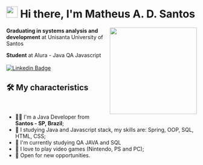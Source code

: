 <h1><img src="https://emojis.slackmojis.com/emojis/images/1570211625/6611/wave-animated.gif?1570211625" width="30"/> Hi there, I'm Matheus A. D. Santos </h1>
<img align='right' src="https://media3.giphy.com/media/v1.Y2lkPTc5MGI3NjExYWl3Z3Mxang0bzRkZDdyN3k3N3F2d24weGJ3cm1icDQzdWVqbGF5cCZlcD12MV9pbnRlcm5hbF9naWZfYnlfaWQmY3Q9Zw/2IudUHdI075HL02Pkk/giphy.webp" width="230">

**Graduating in systems analysis and development** at Unisanta University of Santos
<br>

**Student** at Alura - Java QA Javascript
<br><br>
[![Linkedin Badge](https://img.shields.io/badge/-LinkedIn-0e76a8?style=flat&logo=Linkedin&logoColor=white)](https://www.linkedin.com/in/matheus-alves-d-santos-89086b327/)


## 🛠 My characteristics

<br>
  <ul>
    <li>🧑‍💻 I'm a Java Developer from <b>Santos - SP, Brazil</b>;</li>
    <li>💾 I studying Java and Javascript stack, my skills are: Spring, OOP, SQL, HTML, CSS;</li>
    <li>📖 I'm currently studying QA JAVA and SQL</li>
    <li>🥰 I love to play video games (Nintendo, PS and PC);</li>
    <li>🤝 Open for new opportunities.</li>
  </ul>
<br>

<br>
